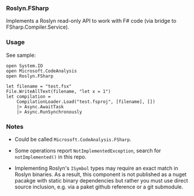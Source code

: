 
### Roslyn.FSharp

Implements a Roslyn read-only API to work with F# code (via bridge to FSharp.Compiler.Service).

### Usage

See sample:

```
open System.IO
open Microsoft.CodeAnalysis
open Roslyn.FSharp

let filename = "test.fsx"
File.WriteAllText(filename, "let x = 1")
let compilation = 
    CompilationLoader.Load("test.fsproj", [filename], [])
    |> Async.AwaitTask
    |> Async.RunSynchronously
```

### Notes

* Could be called `Microsoft.CodeAnalysis.FSharp`.

* Some operations report `NotImplementedException`, search for `notImplemented()` in this repo.

* Implementing Roslyn's `ISymbol` types may require an exact match in Roslyn binaries.  As a result, this component is
  not published as a nuget pacakge with static binary dependencies but rather you must use direct source inclusion, e.g. via a
  paket github reference or a git submodule.

